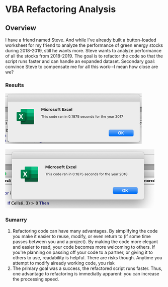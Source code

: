 # VBA Refactoring Analysis

## Overview

I have a friend named Steve. And while I've already built a button-loaded worksheet for my friend to analyze the performance of green energy stocks during 2018-2019, still he wants more. Steve wants to analyze performance of all the stocks from 2018-2019. The goal is to refactor the code so that the script runs faster and can handle an expanded dataset. Secondary goal: convince Steve to compensate me for all this work--I mean how close are we? 

### Results



![2017](https://github.com/watsonlarry/stock-analysis/blob/main/Resources/VBA_Challenge_2017.png)

![2018](https://github.com/watsonlarry/stock-analysis/blob/main/Resources/VBA_Challenge_2018.png)

### Sumarry
1. Refactoring code can have many advantages. By simplifying the code you make it easier to reuse, modify, or even return to (if some time passes between you and a project). By making the code more elegant and easier to read, your code becomes more welcoming to others. If you're planning on passing off your code to a partner, or giving it to others to use, readability is helpful. There are risks though. Anytime you attempt to modify already working code, you risk 
2. The primary goal was a success, the refactored script runs faster. Thus, one advantage to refactoring is immediatly apparent: you can increase the processing speed.
